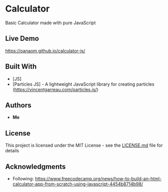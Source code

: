 # Calculator

Basic Calculator made with pure JavaScript

## Live Demo

 https://oanaom.github.io/calculator-js/

## Built With

* [JS]
* [Particles JS] - A lightweight JavaScript library for creating particles (https://vincentgarreau.com/particles.js/)

## Authors

* **Me** 

## License

This project is licensed under the MIT License - see the [LICENSE.md](LICENSE.md) file for details

## Acknowledgments

* Following: https://www.freecodecamp.org/news/how-to-build-an-html-calculator-app-from-scratch-using-javascript-4454b8714b98/

